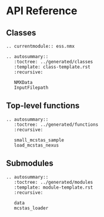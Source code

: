 # API Reference

## Classes

```{eval-rst}
.. currentmodule:: ess.nmx

.. autosummary::
   :toctree: ../generated/classes
   :template: class-template.rst
   :recursive:

   NMXData
   InputFilepath

```

## Top-level functions

```{eval-rst}
.. autosummary::
   :toctree: ../generated/functions
   :recursive:

   small_mcstas_sample
   load_mcstas_nexus

```

## Submodules

```{eval-rst}
.. autosummary::
   :toctree: ../generated/modules
   :template: module-template.rst
   :recursive:

   data
   mcstas_loader

```
